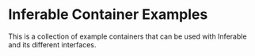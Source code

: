 # Inferable Container Examples

This is a collection of example containers that can be used with Inferable and its different interfaces.